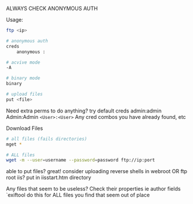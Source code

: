 ALWAYS CHECK ANONYMOUS AUTH

Usage:
```bash
ftp <ip>

# anonymous auth
creds
	anonymous :

# acvive mode
-A

# binary mode
binary

# upload files
put <file>
```

Need extra perms to do anything?
	try default creds
		admin:admin
		Admin:Admin
	`<User>:<User>`
	Any cred combos you have already found, etc

Download Files
```bash
# all files (fails directories)
mget *

# ALL files
wget -m --user=username --password=password ftp://ip:port
```

able to put files?
	great!
	consider uploading reverse shells in webroot OR ftp root 
		iis? put in iisstart.htm directory

Any files that seem to be useless? Check their properties ie author fields
	`exiftool <file>
	do this for ALL files you find that seem out of place

